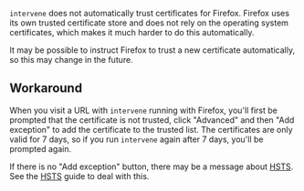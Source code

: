 `intervene` does not automatically trust certificates for Firefox. Firefox uses its own trusted certificate store and does not rely on the operating system certificates, which makes it much harder to do this automatically.

It may be possible to instruct Firefox to trust a new certificate automatically, so this may change in the future.

## Workaround

When you visit a URL with `intervene` running with Firefox, you'll first be prompted that the certificate is not trusted, click "Advanced" and then "Add exception" to add the certificate to the trusted list. The certificates are only valid for 7 days, so if you run `intervene` again after 7 days, you'll be prompted again.

If there is no "Add exception" button, there may be a message about [HSTS](hsts.md). See the [HSTS](hsts.md) guide to deal with this.
